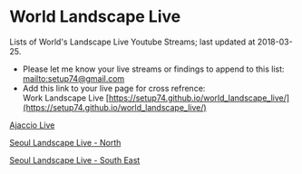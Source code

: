 # World Landscape Live
Lists of World's Landscape Live Youtube Streams; last updated at 2018-03-25.

- Please let me know your live streams or findings to append to this list:
  [mailto:setup74@gmail.com](mailto:setup74@gmail.com)
- Add this link to your live page for cross refrence: <br/>
  Work Landscape Live [https://setup74.github.io/world_landscape_live/](https://setup74.github.io/world_landscape_live/)


[Ajaccio Live](https://www.youtube.com/watch?v=sDNHnV4gL6k)

[Seoul Landscape Live - North](https://www.youtube.com/watch?v=i1YvOuuliTk)

[Seoul Landscape Live - South East](https://www.youtube.com/watch?v=JOAJlnmcCMY)

